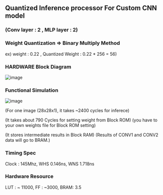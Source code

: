## Quantized Inference processor For Custom CNN model 
### (Conv layer : 2 , MLP layer : 2) 


### Weight Quantization => Binary Multiply Method 
ex) weight : 0.22 , Quantized Weight : 0.22 * 256 = 56)



### HARDWARE Block Diagram
![image](https://github.com/user-attachments/assets/b78332e1-0224-418d-9994-154a2dfa60b4)


### Functional Simulation
![image](https://github.com/user-attachments/assets/f5f25c5f-f7ca-4ac4-9bf5-b89a298f04c5)

(For one image (28x28x1), it takes ~2400 cycles for inferece)

(It takes about 790 Cycles for setting weight from Block ROM)
(you have to your own weights file for Block ROM setting)

(It stores intermediate results in Block RAM)
(Results of CONV1 and CONV2 data will go to BRAM.)

### Timing Spec
Clock : 145Mhz, WHS  0.146ns, WNS  1.718ns


### Hardware Resource 
LUT : ~ 11000, FF :  ~3000, BRAM: 3.5
